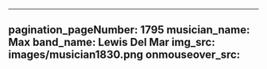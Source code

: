 ------
pagination_pageNumber: 1795
musician_name: Max
band_name: Lewis Del Mar
img_src: images/musician1830.png
onmouseover_src: 
------